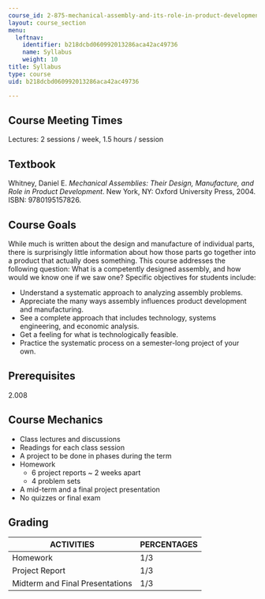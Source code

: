 ```yaml
---
course_id: 2-875-mechanical-assembly-and-its-role-in-product-development-fall-2004
layout: course_section
menu:
  leftnav:
    identifier: b218dcbd060992013286aca42ac49736
    name: Syllabus
    weight: 10
title: Syllabus
type: course
uid: b218dcbd060992013286aca42ac49736

---
```


Course Meeting Times
--------------------

Lectures: 2 sessions / week, 1.5 hours / session

Textbook
--------

Whitney, Daniel E. _Mechanical Assemblies: Their Design, Manufacture, and Role in Product Development_. New York, NY: Oxford University Press, 2004. ISBN: 9780195157826.

Course Goals
------------

While much is written about the design and manufacture of individual parts, there is surprisingly little information about how those parts go together into a product that actually does something. This course addresses the following question: What is a competently designed assembly, and how would we know one if we saw one? Specific objectives for students include:

*   Understand a systematic approach to analyzing assembly problems.
*   Appreciate the many ways assembly influences product development and manufacturing.
*   See a complete approach that includes technology, systems engineering, and economic analysis.
*   Get a feeling for what is technologically feasible.
*   Practice the systematic process on a semester-long project of your own.

Prerequisites
-------------

2.008

Course Mechanics
----------------

*   Class lectures and discussions
*   Readings for each class session
*   A project to be done in phases during the term
*   Homework
    *   6 project reports ~ 2 weeks apart
    *   4 problem sets
*   A mid-term and a final project presentation
*   No quizzes or final exam

Grading
-------

| ACTIVITIES | PERCENTAGES |
| --- | --- |
| Homework | 1/3 |
| Project Report | 1/3 |
| Midterm and Final Presentations | 1/3